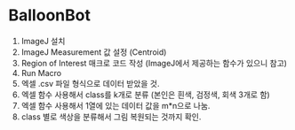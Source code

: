 # BalloonBot

1. ImageJ 설치
2. ImageJ Measurement 값 설정 (Centroid)
3. Region of Interest 매크로 코드 작성 (ImageJ에서 제공하는 함수가 있으니 참고)
4. Run Macro 
5. 엑셀 .csv 파일 형식으로 데이터 받았을 것.
6. 엑셀 함수 사용해서 class를 k개로 분류 (본인은 흰색, 검정색, 회색 3개로 함) 
7. 엑셀 함수 사용해서 1열에 있는 데이터 값을 m*n으로 나눔. 
8. class 별로 색상을 분류해서 그림 복원되는 것까지 확인. 
